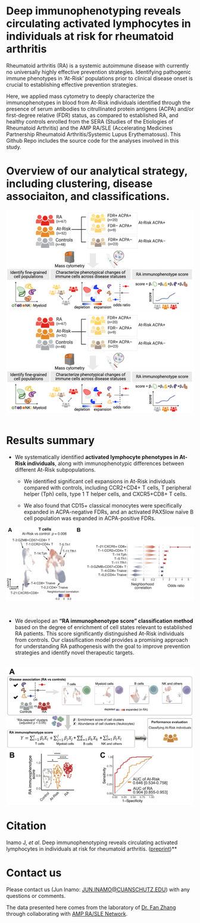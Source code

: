 # Deep immunophenotyping reveals circulating activated lymphocytes in individuals at risk for rheumatoid arthritis

Rheumatoid arthritis (RA) is a systemic autoimmune disease with currently no universally highly effective prevention strategies. 
Identifying pathogenic immune phenotypes in ‘At-Risk’ populations prior to clinical disease onset is crucial to establishing effective prevention strategies. 

Here, we applied mass cytometry to deeply characterize the immunophenotypes in blood from At-Risk individuals identified through the presence of serum antibodies to citrullinated protein antigens (ACPA) and/or first-degree relative (FDR) status, as compared to established RA, and healthy controls enrolled from the SERA (Studies of the Etiologies of Rheumatoid Arthritis) and the AMP RA/SLE (Accelerating Medicines Partnership Rheumatoid Arthritis/Systemic Lupus Erythematosus). This Github Repo includes the source code for the analyses involved in this study.


# Overview of our analytical strategy, including clustering, disease associaiton, and classifications.
![image](./images/CyTOF_workflow.png)
<img src="https://github.com/fanzhanglab/AtRiskRA_CyTOF/blob/main/images/CyTOF_workflow.png" width="700" align="right">

&nbsp;&nbsp;

# Results summary

- We systematically identified **activated lymphocyte phenotypes in At-Risk individuals**, along with immunophenotypic differences between different At-Risk subpopulations.

  - We identified significant cell expansions in At-Risk individuals compared with controls, including CCR2+CD4+ T cells, T peripheral helper (Tph) cells, type 1 T helper cells, and CXCR5+CD8+ T cells.
  
  - We also found that CD15+ classical monocytes were specifically expanded in ACPA-negative FDRs, and an activated PAX5low naïve B cell population was expanded in ACPA-positive FDRs. 

<img src="https://github.com/fanzhanglab/AtRiskRA_CyTOF/blob/main/images/results.jpg" width="800" align="center">

&nbsp;&nbsp;

- We developed an **“RA immunophenotype score” classification method** based on the degree of enrichment of cell states relevant to established RA patients. 
This score significantly distinguished At-Risk individuals from controls. Our classification model provides a promising approach for understanding RA pathogenesis with the goal to improve prevention strategies and identify novel therapeutic targets. 

&nbsp;<img src="https://github.com/fanzhanglab/AtRiskRA_CyTOF/blob/main/images/RA_immunophenotype_score.jpg" width="700" align="center">


# Citation 

Inamo J, *et al*. Deep immunophenotyping reveals circulating activated lymphocytes in individuals at risk for rheumatoid arthritis. ([preprint](https://XXX))**


# Contact us
Please contact us (Jun Inamo: JUN.INAMO@CUANSCHUTZ.EDU) with any questions or comments.

The data presented here comes from the laboratory of [Dr. Fan Zhang](https://fanzhanglab.org/) through collaborating with [AMP RA/SLE Network](https://www.niams.nih.gov/grants-funding/funded-research/accelerating-medicines/RA-SLE).
